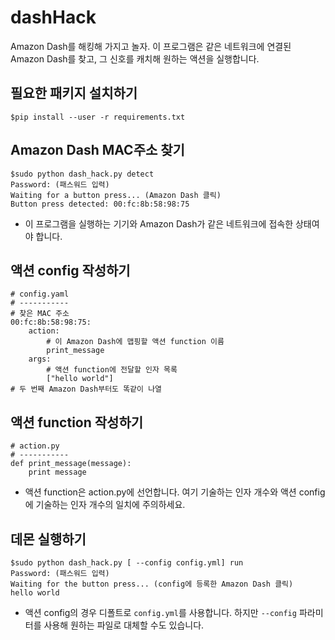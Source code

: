 # dashHack
Amazon Dash를 해킹해 가지고 놀자.
이 프로그램은 같은 네트워크에 연결된 Amazon Dash를 찾고, 그 신호를 캐치해 원하는 액션을 실행합니다.

## 필요한 패키지 설치하기
```
$pip install --user -r requirements.txt
```

## Amazon Dash MAC주소 찾기
```
$sudo python dash_hack.py detect
Password: (패스워드 입력)
Waiting for a button press... (Amazon Dash 클릭)
Button press detected: 00:fc:8b:58:98:75
```
* 이 프로그램을 실행하는 기기와 Amazon Dash가 같은 네트워크에 접속한 상태여야 합니다.

## 액션 config 작성하기

```
# config.yaml
# -----------
# 찾은 MAC 주소
00:fc:8b:58:98:75:
    action:
        # 이 Amazon Dash에 맵핑할 액션 function 이름
        print_message
    args:
        # 액션 function에 전달할 인자 목록
        ["hello world"]
# 두 번째 Amazon Dash부터도 똑같이 나열
```

## 액션 function 작성하기
```
# action.py
# -----------
def print_message(message):
    print message
```
* 액션 function은 action.py에 선언합니다. 여기 기술하는 인자 개수와 액션 config에 기술하는 인자 개수의 일치에 주의하세요.

## 데몬 실행하기
```
$sudo python dash_hack.py [ --config config.yml] run
Password: (패스워드 입력)
Waiting for the button press... (config에 등록한 Amazon Dash 클릭)
hello world
```
* 액션 config의 경우 디폴트로 `config.yml`를 사용합니다. 하지만 `--config` 파라미터를 사용해 원하는 파일로 대체할 수도 있습니다.
